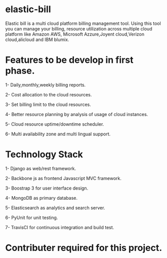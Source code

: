 # elastic-bill
Elastic bill is a multi cloud platform billing management tool. Using this tool you can manage your billing, resource utilization across multiple cloud platform like Amazon AWS, Microsoft Azzure,Joyent cloud,Verizon cloud,alicloud and IBM blumix.

# Features to be develop in first phase.

1- Daily,monthly,weekly billing reports.

2- Cost allocation to the cloud resources.

3- Set billing limit to the cloud resources.

4- Better resource planning by analysis of usage of cloud instances.

5- Cloud resource uptime/downtime scheduler. 

6- Multi availability zone and multi lingual support.

# Technology Stack

1- Django as web/rest framework.

2- Backbone js as frontend Javascript MVC framework.

3- Boostrap 3 for user interface design.

4- MongoDB as primary database.

5- Elasticsearch as analytics and search server.

6- PyUnit for unit testing.

7- TravisCI for continuous integration and build test. 

# Contributer required for this project.



